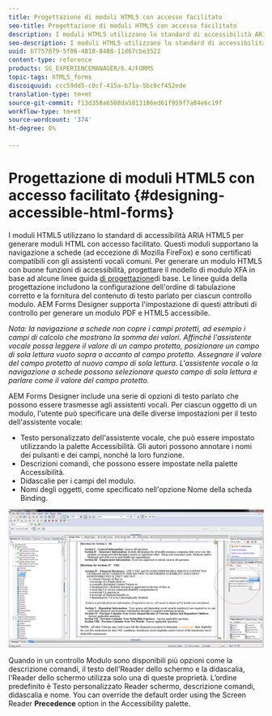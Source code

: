 ```yaml
---
title: Progettazione di moduli HTML5 con accesso facilitato
seo-title: Progettazione di moduli HTML5 con accesso facilitato
description: I moduli HTML5 utilizzano lo standard di accessibilità ARIA HTML5. Questi moduli supportano la navigazione a schede e sono certificati compatibili con gli assistenti vocali comuni.
seo-description: I moduli HTML5 utilizzano lo standard di accessibilità ARIA HTML5. Questi moduli supportano la navigazione a schede e sono certificati compatibili con gli assistenti vocali comuni.
uuid: b7757079-5f06-4818-8488-11d67cbe3522
content-type: reference
products: SG_EXPERIENCEMANAGER/6.4/FORMS
topic-tags: hTML5_forms
discoiquuid: ccc59dd5-c0cf-415a-b71a-5bc0cf452ede
translation-type: tm+mt
source-git-commit: f13d358a6508da5813186ed61f959f7a84e6c19f
workflow-type: tm+mt
source-wordcount: '374'
ht-degree: 0%

---
```



# Progettazione di moduli HTML5 con accesso facilitato {#designing-accessible-html-forms}

I moduli HTML5 utilizzano lo standard di accessibilità ARIA HTML5 per generare moduli HTML con accesso facilitato. Questi moduli supportano la navigazione a schede (ad eccezione di Mozilla FireFox) e sono certificati compatibili con gli assistenti vocali comuni. Per generare un modulo HTML5 con buone funzioni di accessibilità, progettare il modello di modulo XFA in base ad alcune linee guida [di progettazione](/help/forms/using/best-practices-for-html5-forms.md)di base. Le linee guida della progettazione includono la configurazione dell&#39;ordine di tabulazione corretto e la fornitura del contenuto di testo parlato per ciascun controllo modulo.  AEM Forms Designer supporta l&#39;impostazione di questi attributi di controllo per generare un modulo PDF e HTML5 accessibile.

*Nota: la navigazione a schede non copre i campi protetti, ad esempio i campi di calcolo che mostrano la somma dei valori. Affinché l&#39;assistente vocale possa leggere il valore di un campo protetto, posizionare un campo di sola lettura vuoto sopra o accanto al campo protetto. Assegnare il valore del campo protetto al nuovo campo di sola lettura. L&#39;assistente vocale o la navigazione a schede possono selezionare questo campo di sola lettura e parlare come il valore del campo protetto.*

 AEM Forms Designer include una serie di opzioni di testo parlato che possono essere trasmesse agli assistenti vocali. Per ciascun oggetto di un modulo, l&#39;utente può specificare una delle diverse impostazioni per il testo dell&#39;assistente vocale:

* Testo personalizzato dell&#39;assistente vocale, che può essere impostato utilizzando la palette Accessibilità. Gli autori possono annotare i nomi dei pulsanti e dei campi, nonché la loro funzione.
* Descrizioni comandi, che possono essere impostate nella palette Accessibilità.
* Didascalie per i campi del modulo.
* Nomi degli oggetti, come specificato nell&#39;opzione Nome della scheda Binding.

![accessibilità](assets/accessibility.png)

Quando in un controllo Modulo sono disponibili più opzioni come la descrizione comandi, il testo dell&#39;Reader dello schermo e la didascalia, l&#39;Reader dello schermo utilizza solo una di queste proprietà. L’ordine predefinito è Testo personalizzato Reader schermo, descrizione comandi, didascalia e nome. You can override the default order using the Screen Reader **Precedence** option in the Accessibility palette.
